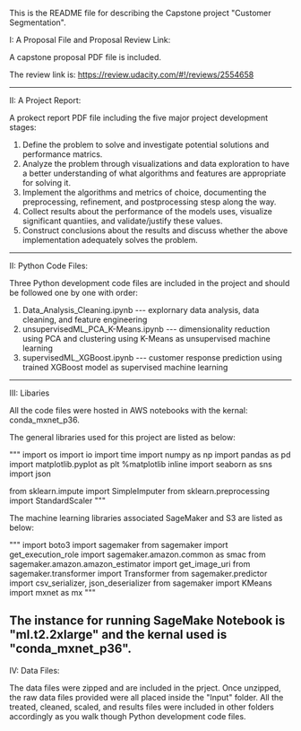 This is the README file for describing the Capstone project "Customer Segmentation".

I: A Proposal File and Proposal Review Link:

A capstone proposal PDF file is included.

The review link is: https://review.udacity.com/#!/reviews/2554658

---------------------------------------------------------------------------------------------------------------------------------------------------------

II: A Project Report: 

A prokect report PDF file including the five major project development stages:

1) Define the problem to solve and investigate potential solutions and performance matrics.
2) Analyze the problem through visualizations and data exploration to have a better understanding of what algorithms and features are appropriate for solving it. 
3) Implement the algorithms and metrics of choice, documenting the preprocessing, refinement, and postprocessing stesp along the way. 
4) Collect results about the performance of the models uses, visualize significant quantiies, and validate/justify these values. 
5) Construct conclusions about the results and discuss whether the above implementation adequately solves the problem. 

---------------------------------------------------------------------------------------------------------------------------------------------------------

II: Python Code Files: 

Three Python development code files are included in the project and should be followed one by one with order: 
1) Data_Analysis_Cleaning.ipynb               --- explornary data analysis, data cleaning, and feature engineering
2) unsupervisedML_PCA_K-Means.ipynb           --- dimensionality reduction using PCA and clustering using K-Means as unsupervised machine learning 
3) supervisedML_XGBoost.ipynb                 --- customer response prediction using trained XGBoost model as supervised machine learning

---------------------------------------------------------------------------------------------------------------------------------------------------------

III: Libaries

All the code files were hosted in AWS notebooks with the kernal: conda_mxnet_p36.

The general libraries used for this project are listed as below: 

"""
import os
import io
import time
import numpy as np
import pandas as pd
import matplotlib.pyplot as plt
%matplotlib inline
import seaborn as sns
import json

from sklearn.impute import SimpleImputer
from sklearn.preprocessing import StandardScaler
"""

The machine learning libraries associated SageMaker and S3 are listed as below:

"""
import boto3
import sagemaker
from sagemaker import get_execution_role
import sagemaker.amazon.common as smac
from sagemaker.amazon.amazon_estimator import get_image_uri
from sagemaker.transformer import Transformer
from sagemaker.predictor import csv_serializer, json_deserializer
from sagemaker import KMeans
import mxnet as mx
"""

The instance for running SageMake Notebook is "ml.t2.2xlarge" and the kernal used is "conda_mxnet_p36". 
---------------------------------------------------------------------------------------------------------------------------------------------------------

IV: Data Files: 

The data files were zipped and are included in the prject. Once unzipped, the raw data files provided were all placed inside the "Input" folder. All the treated, cleaned, scaled, and results files were included in other folders accordingly as you walk though Python development code files. 





